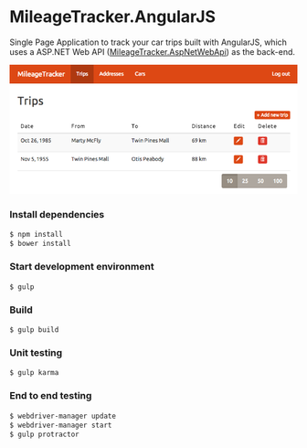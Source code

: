 MileageTracker.AngularJS
========================

Single Page Application to track your car trips built with AngularJS, which uses a ASP.NET Web API ([MileageTracker.AspNetWebApi](https://github.com/nvdvlies/MileageTracker.AspNetWebApi)) as the back-end.

<p align="center">
	<img src="https://github.com/nvdvlies/MileageTracker.AngularJS/blob/master/assets/screenshot.png?raw=true"/>
</p>

### Install dependencies

	$ npm install
	$ bower install

### Start development environment

	$ gulp

### Build

	$ gulp build

### Unit testing

	$ gulp karma

### End to end testing

	$ webdriver-manager update
	$ webdriver-manager start
	$ gulp protractor